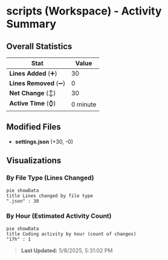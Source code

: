 # scripts (Workspace) - Activity Summary 

## Overall Statistics

| Stat                   | Value                                                             |
| ---------------------- | ----------------------------------------------------------------- |
| **Lines Added** (➕)   | 30                                          |
| **Lines Removed** (➖) | 0                                        |
| **Net Change** (↕)    | 30                |
| **Active Time** (⌚)   | 0 minute |


## Modified Files
- **settings.json** (+30, -0)

## Visualizations

### By File Type (Lines Changed)

```mermaid
pie showData
title Lines changed by file type
".json" : 30
```

### By Hour (Estimated Activity Count)

```mermaid
pie showData
title Coding activity by hour (count of changes)
"17h" : 1
```


> **Last Updated:** 5/8/2025, 5:31:02 PM